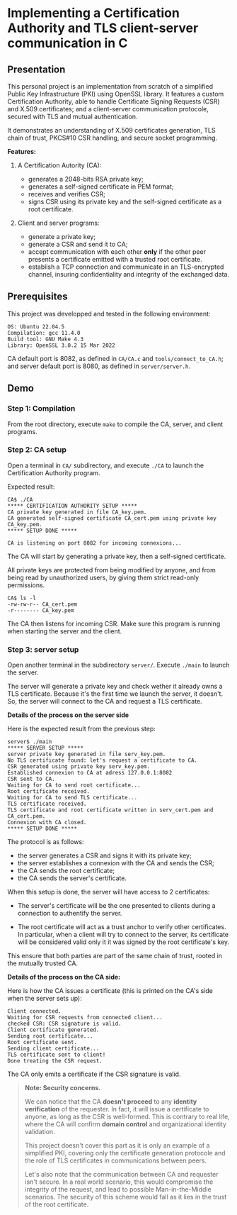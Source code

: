 # Implementing a Certification Authority and TLS client-server communication in C

## Presentation

This personal project is an implementation from scratch of a simplified Public Key Infrastructure (PKI) using OpenSSL library. It features a custom Certification Authority, able to handle Certificate Signing Requests (CSR) and X.509 certificates; and a client-server communication protocole, secured with TLS and mutual authentication.

It demonstrates an understanding of X.509 certificates generation, TLS chain of trust, PKCS#10 CSR handling, and secure socket programming.

**Features:**

1. A Certification Autority (CA):
    - generates a 2048-bits RSA private key;
    - generates a self-signed certificate in PEM format;
    - receives and verifies CSR;
    - signs CSR using its private key and the self-signed certificate as a root certificate.

2. Client and server programs:
    - generate a private key;
    - generate a CSR and send it to CA;
    - accept communication with each other **only** if the other peer presents a certificate emitted with a trusted root certificate.
    - establish a TCP connection and communicate in an TLS-encrypted channel, insuring confidentiality and integrity of the exchanged data.

## Prerequisites

This project was developped and tested in the following environment:
```
OS: Ubuntu 22.04.5
Compilation: gcc 11.4.0
Build tool: GNU Make 4.3
Library: OpenSSL 3.0.2 15 Mar 2022
```

CA default port is 8082, as defined in `CA/CA.c` and `tools/connect_to_CA.h`; and server default port is 8080, as defined in `server/server.h`.

## Demo

### Step 1: Compilation

From the root directory, execute `make` to compile the CA, server, and client programs.

### Step 2: CA setup

Open a terminal in `CA/` subdirectory, and execute `./CA` to launch the Certification Authority program.

Expected result:

```console
CA$ ./CA
***** CERTIFICATION AUTHORITY SETUP *****
CA private key generated in file CA_key.pem.
CA generated self-signed certificate CA_cert.pem using private key CA_key.pem.
***** SETUP DONE *****

CA is listening on port 8082 for incoming connexions...
```
The CA will start by generating a private key, then a self-signed certificate.

All private keys are protected from being modified by anyone, and from being read by unauthorized users, by giving them strict read-only permissions.

```console
CA$ ls -l
-rw-rw-r-- CA_cert.pem
-r-------- CA_key.pem
```

The CA then listens for incoming CSR. Make sure this program is running when starting the server and the client.

### Step 3: server setup

Open another terminal in the subdirectory `server/`. Execute `./main` to launch the server.

The server will generate a private key and check wether it already owns a TLS certificate. Because it's the first time we launch the server, it doesn't. So, the server will connect to the CA and request a TLS certificate. 

**Details of the process on the server side**

Here is the expected result from the previous step:

```console
server$ ./main
***** SERVER SETUP *****
server private key generated in file serv_key.pem.
No TLS certificate found: let's request a certificate to CA.
CSR generated using private key serv_key.pem.
Established connexion to CA at adress 127.0.0.1:8082
CSR sent to CA.
Waiting for CA to send root certificate...
Root certificate received.
Waiting for CA to send TLS certificate...
TLS certificate received.
TLS certificate and root certificate written in serv_cert.pem and CA_cert.pem.
Connexion with CA closed.
***** SETUP DONE *****
```

The protocol is as follows:
- the server generates a CSR and signs it with its private key;
- the server establishes a connexion with the CA and sends the CSR;
- the CA sends the root certificate;
- the CA sends the server's certificate.

When this setup is done, the server will have access to 2 certificates:

- The server's certificate will be the one presented to clients during a connection to authentify the server.

- The root certificate will act as a trust anchor to verify other certificates. In particular, when a client will try to connect to the server, its certificate will be considered valid only it it was signed by the root certificate's key.

This ensure that both parties are part of the same chain of trust, rooted in the mutually trusted CA.

**Details of the process on the CA side:**

Here is how the CA issues a certificate (this is printed on the CA's side when the server sets up):

```console
Client connected.
Waiting for CSR requests from connected client...
checked CSR: CSR signature is valid.
Client certificate generated.
Sending root certificate...
Root certificate sent.
Sending client certificate...
TLS certificate sent to client!
Done treating the CSR request.
```

The CA only emits a certificate if the CSR signature is valid.

>**Note: Security concerns.**
>
>We can notice that the CA **doesn't proceed** to any **identity verification** of the requester. In fact, it will issue a certificate to anyone, as long as the CSR is well-formed. This is contrary to real life, where the CA will confirm **domain control** and organizational identity validation.
>
>This project doesn't cover this part as it is only an example of a simplified PKI, covering only the certificate generation protocole and the role of TLS certificates in communications between peers.
>
>Let's also note that the communication between CA and requester isn't secure. In a real world scenario, this would compromise the integrity of the request, and lead to possible Man-in-the-Middle scenarios. The security of this scheme would fall as it lies in the trust of the root certificate.
